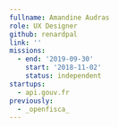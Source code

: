 ```yaml
---
fullname: Amandine Audras
role: UX Designer
github: renardpal
link: ''
missions:
  - end: '2019-09-30'
    start: '2018-11-02'
    status: independent
startups:
  - api.gouv.fr
previously:
  - _openfisca_
---
```


